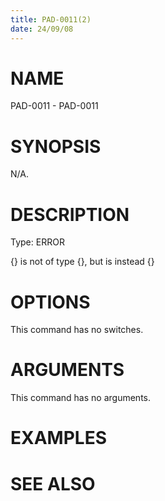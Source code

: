 ```yaml
---
title: PAD-0011(2)
date: 24/09/08
---
```


# NAME

PAD-0011 - PAD-0011

# SYNOPSIS

N/A.

# DESCRIPTION

Type: ERROR

{} is not of type {}, but is instead {}

# OPTIONS

This command has no switches.

# ARGUMENTS

This command has no arguments.

# EXAMPLES

# SEE ALSO

